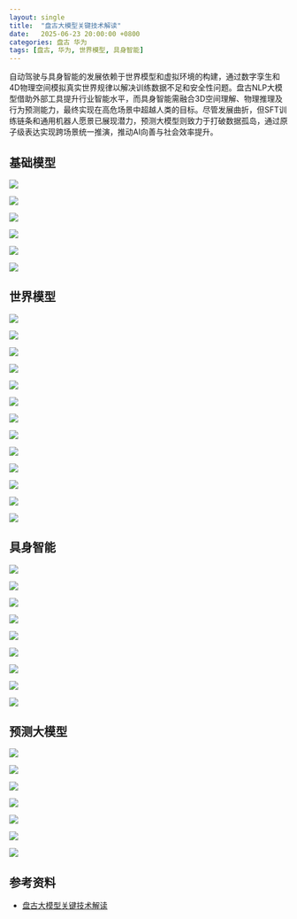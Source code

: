 ```yaml
---
layout: single
title:  "盘古大模型关键技术解读"
date:   2025-06-23 20:00:00 +0800
categories: 盘古 华为
tags: [盘古, 华为, 世界模型, 具身智能]
---
```


自动驾驶与具身智能的发展依赖于世界模型和虚拟环境的构建，通过数字孪生和4D物理空间模拟真实世界规律以解决训练数据不足和安全性问题。盘古NLP大模型借助外部工具提升行业智能水平，而具身智能需融合3D空间理解、物理推理及行为预测能力，最终实现在高危场景中超越人类的目标。尽管发展曲折，但SFT训练链条和通用机器人愿景已展现潜力，预测大模型则致力于打破数据孤岛，通过原子级表达实现跨场景统一推演，推动AI向善与社会效率提升。

<!--more-->

## 基础模型

![](/images/2025/HDC/Pangu/01.jpg)

![](/images/2025/HDC/Pangu/02.jpg)

![](/images/2025/HDC/Pangu/03.jpg)

![](/images/2025/HDC/Pangu/04.jpg)

![](/images/2025/HDC/Pangu/05.jpg)

![](/images/2025/HDC/Pangu/06.jpg)


## 世界模型

![](/images/2025/HDC/Pangu/07.jpg)

![](/images/2025/HDC/Pangu/08.jpg)

![](/images/2025/HDC/Pangu/09.jpg)

![](/images/2025/HDC/Pangu/10.jpg)

![](/images/2025/HDC/Pangu/11.jpg)

![](/images/2025/HDC/Pangu/12.jpg)

![](/images/2025/HDC/Pangu/13.jpg)

![](/images/2025/HDC/Pangu/14.jpg)

![](/images/2025/HDC/Pangu/15.jpg)

![](/images/2025/HDC/Pangu/16.jpg)

![](/images/2025/HDC/Pangu/17.jpg)

![](/images/2025/HDC/Pangu/18.jpg)

![](/images/2025/HDC/Pangu/19.jpg)


## 具身智能

![](/images/2025/HDC/Pangu/20.jpg)

![](/images/2025/HDC/Pangu/21.jpg)

![](/images/2025/HDC/Pangu/22.jpg)

![](/images/2025/HDC/Pangu/23.jpg)

![](/images/2025/HDC/Pangu/24.jpg)

![](/images/2025/HDC/Pangu/25.jpg)

![](/images/2025/HDC/Pangu/26.jpg)

![](/images/2025/HDC/Pangu/27.jpg)

![](/images/2025/HDC/Pangu/28.jpg)


## 预测大模型

![](/images/2025/HDC/Pangu/29.jpg)

![](/images/2025/HDC/Pangu/30.jpg)

![](/images/2025/HDC/Pangu/31.jpg)

![](/images/2025/HDC/Pangu/32.jpg)

![](/images/2025/HDC/Pangu/33.jpg)

![](/images/2025/HDC/Pangu/34.jpg)

![](/images/2025/HDC/Pangu/35.jpg)


## 参考资料
- [盘古大模型关键技术解读](https://live.huawei.com/hdc2025/meeting/cn/15619.html)
